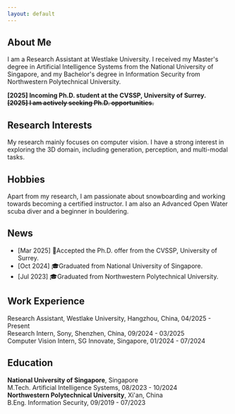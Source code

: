 ```yaml
---
layout: default
---
```


## About Me
I am a Research Assistant at Westlake University. I received my Master's degree in Artificial Intelligence Systems from the National University of Singapore, and my Bachelor's degree in Information Security from Northwestern Polytechnical University.

**[2025] Incoming Ph.D. student at the CVSSP, University of Surrey.**  
<del>**[2025] I am actively seeking Ph.D. opportunities.**</del>  

## Research Interests
My research mainly focuses on computer vision. I have a strong interest in exploring the 3D domain, including generation, perception, and multi-modal tasks.

## Hobbies
Apart from my research, I am passionate about snowboarding and working towards becoming a certified instructor. I am also an Advanced Open Water scuba diver and a beginner in bouldering.

## News
<div class="news">
  <ul class="news-list">
    <li>[Mar 2025] 📜Accepted the Ph.D. offer from the CVSSP, University of Surrey.</li>
    <li>[Oct 2024] 🎓Graduated from National University of Singapore.</li>
    <li>[Jul 2023] 🎓Graduated from Northwestern Polytechnical University.</li>
  </ul>
</div>

## Work Experience
Research Assistant, Westlake University, Hangzhou, China, 04/2025 - Present  
Research Intern, Sony, Shenzhen, China, 09/2024 - 03/2025  
Computer Vision Intern, SG Innovate, Singapore, 01/2024 - 07/2024  

## Education
**National University of Singapore**, Singapore  
M.Tech. Artificial Intelligence Systems, 08/2023 - 10/2024  
**Northwestern Polytechnical University**, Xi'an, China  
B.Eng. Information Security, 09/2019 - 07/2023  
